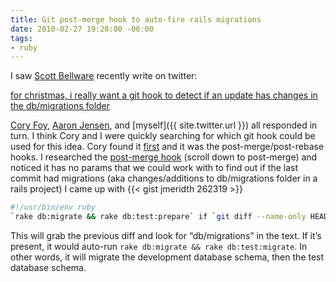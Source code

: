 ```yaml
---
title: Git post-merge hook to auto-fire rails migrations
date: 2010-02-27 19:28:00 -06:00
tags:
- ruby
---
```


I saw [Scott Bellware](http://ampgt.com) recently write on twitter:

[for christmas, i really want a git hook to detect if an update has changes in the db/migrations folder](http://twitter.com/bellware/status/6952706099)

[Cory Foy](http://twitter.com/cory_foy), [Aaron Jensen](http://twitter.com/aaronjensen), and [myself]({{ site.twitter.url }}) all responded in turn. I think Cory and I were quickly searching for which git hook could be used for this idea. Cory found it [first](http://twitter.com/cory_foy/status/6954512284) and it was the post-merge/post-rebase hooks. I researched the [post-merge hook](http://www.kernel.org/pub/software/scm/git/docs/githooks.html) (scroll down to post-merge) and noticed it has no params that we could work with to find out if the last commit had migrations (aka changes/additions to db/migrations folder in a rails project) I came up with {{< gist jmeridth 262319 >}}

```bash
#!/usr/bin/env ruby
`rake db:migrate && rake db:test:prepare` if `git diff --name-only HEAD@{1} HEAD`.index("db/migrations")
```

This will grab the previous diff and look for “db/migrations” in the text. If it’s present, it would auto-run `rake db:migrate && rake db:test:migrate`. In other words, it will migrate the development database schema, then the test database schema.
